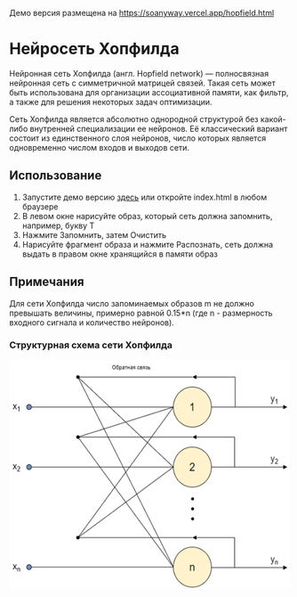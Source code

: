 Демо версия размещена на https://soanyway.vercel.app/hopfield.html
# Нейросеть Хопфилда
Нейронная сеть Хопфилда (англ. Hopfield network) — полносвязная нейронная сеть с симметричной матрицей связей. Такая сеть может быть использована для организации ассоциативной памяти, как фильтр, а также для решения некоторых задач оптимизации.

Сеть Хопфилда является абсолютно однородной структурой без какой-либо внутренней специализации ее нейронов. Её классический вариант состоит из единственного слоя нейронов, число которых является одновременно числом входов и выходов сети.
## Использование
1. Запустите демо версию [здесь](https://soanyway.vercel.app/hopfield.html) или откройте index.html в любом браузере
2. В левом окне нарисуйте образ, который сеть должна запомнить, например, букву Т
3. Нажмите Запомнить, затем Очистить
4. Нарисуйте фрагмент образа и нажмите Распознать, сеть должна выдать в правом окне хранящийся в памяти образ
## Примечания
Для сети Хопфилда число запоминаемых образов m не должно превышать величины, примерно равной 0.15*n (где n - размерность входного сигнала и количество нейронов).
### Структурная схема сети Хопфилда
![Структура сети](../images/hopfield-nn-structure.png)